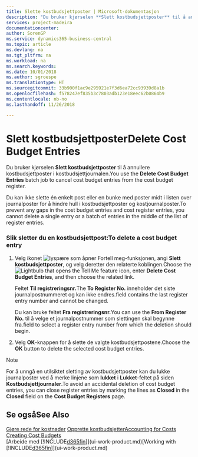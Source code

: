 ```yaml
---
title: Slette kostbudsjettposter | Microsoft-dokumentasjon
description: "Du bruker kjørselen **Slett kostbudsjettposter** til å annullere kostbudsjettposter i kostbudsjettjournalen."
services: project-madeira
documentationcenter: 
author: SorenGP
ms.service: dynamics365-business-central
ms.topic: article
ms.devlang: na
ms.tgt_pltfrm: na
ms.workload: na
ms.search.keywords: 
ms.date: 10/01/2018
ms.author: sgroespe
ms.translationtype: HT
ms.sourcegitcommit: 33b900f1ac9e295921e7f3d6ea72cc93939d8a1b
ms.openlocfilehash: f578247ef835b3c7803adb123e18eec62b0864b9
ms.contentlocale: nb-no
ms.lasthandoff: 11/26/2018

---
```

# <a name="delete-cost-budget-entries"></a><span data-ttu-id="78b3d-103">Slett kostbudsjettposter</span><span class="sxs-lookup"><span data-stu-id="78b3d-103">Delete Cost Budget Entries</span></span>
<span data-ttu-id="78b3d-104">Du bruker kjørselen **Slett kostbudsjettposter** til å annullere kostbudsjettposter i kostbudsjettjournalen.</span><span class="sxs-lookup"><span data-stu-id="78b3d-104">You use the **Delete Cost Budget Entries** batch job to cancel cost budget entries from the cost budget register.</span></span>  

<span data-ttu-id="78b3d-105">Du kan ikke slette én enkelt post eller en bunke med poster midt i listen over journalposter for å hindre hull i kostbudsjettposter og kostjournalposter.</span><span class="sxs-lookup"><span data-stu-id="78b3d-105">To prevent any gaps in the cost budget entries and cost register entries, you cannot delete a single entry or a batch of entries in the middle of the list of register entries.</span></span>  

### <a name="to-delete-a-cost-budget-entry"></a><span data-ttu-id="78b3d-106">Slik sletter du en kostbudsjettpost:</span><span class="sxs-lookup"><span data-stu-id="78b3d-106">To delete a cost budget entry</span></span>  

1.  <span data-ttu-id="78b3d-107">Velg ikonet ![lyspære som åpner Fortell meg-funksjonen](media/ui-search/search_small.png "Fortell hva du vil gjøre"), angi **Slett kostbudsjettposter**, og velg deretter den relaterte koblingen.</span><span class="sxs-lookup"><span data-stu-id="78b3d-107">Choose the ![Lightbulb that opens the Tell Me feature](media/ui-search/search_small.png "Tell me what you want to do") icon, enter **Delete Cost Budget Entries**, and then choose the related link.</span></span>  

    <span data-ttu-id="78b3d-108">Feltet **Til registreringsnr.**</span><span class="sxs-lookup"><span data-stu-id="78b3d-108">The **To Register No.**</span></span> <span data-ttu-id="78b3d-109">inneholder det siste journalpostnummeret og kan ikke endres.</span><span class="sxs-lookup"><span data-stu-id="78b3d-109">field contains the last register entry number and cannot be changed.</span></span>  

    <span data-ttu-id="78b3d-110">Du kan bruke feltet **Fra registreringsnr.**</span><span class="sxs-lookup"><span data-stu-id="78b3d-110">You can use the **From Register No.**</span></span> <span data-ttu-id="78b3d-111">til å velge et journalpostnummer som slettingen skal begynne fra.</span><span class="sxs-lookup"><span data-stu-id="78b3d-111">field to select a register entry number from which the deletion should begin.</span></span>  
2.  <span data-ttu-id="78b3d-112">Velg **OK**-knappen for å slette de valgte kostbudsjettpostene.</span><span class="sxs-lookup"><span data-stu-id="78b3d-112">Choose the **OK** button to delete the selected cost budget entries.</span></span>  

> [!NOTE]  
>  <span data-ttu-id="78b3d-113">For å unngå en utilsiktet sletting av kostbudsjettposter kan du lukke journalposter ved å merke linjene som **lukket** i **Lukket**-feltet på siden **Kostbudsjettjournaler**.</span><span class="sxs-lookup"><span data-stu-id="78b3d-113">To avoid an accidental deletion of cost budget entries, you can close register entries by marking the lines as **Closed** in the **Closed** field on the **Cost Budget Registers** page.</span></span>  

## <a name="see-also"></a><span data-ttu-id="78b3d-114">Se også</span><span class="sxs-lookup"><span data-stu-id="78b3d-114">See Also</span></span>  
<span data-ttu-id="78b3d-115">[Gjøre rede for kostnader](finance-manage-cost-accounting.md)
[Opprette kostbudsjetter](finance-create-cost-budgets.md)</span><span class="sxs-lookup"><span data-stu-id="78b3d-115">[Accounting for Costs](finance-manage-cost-accounting.md)
[Creating Cost Budgets](finance-create-cost-budgets.md)</span></span>  
<span data-ttu-id="78b3d-116">[Arbeide med [!INCLUDE[d365fin](includes/d365fin_md.md)]](ui-work-product.md)</span><span class="sxs-lookup"><span data-stu-id="78b3d-116">[Working with [!INCLUDE[d365fin](includes/d365fin_md.md)]](ui-work-product.md)</span></span>

